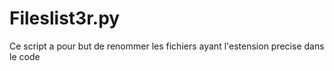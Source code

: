 # Fileslist3r.py
Ce script a pour but de renommer les fichiers ayant l'estension precise dans le code
